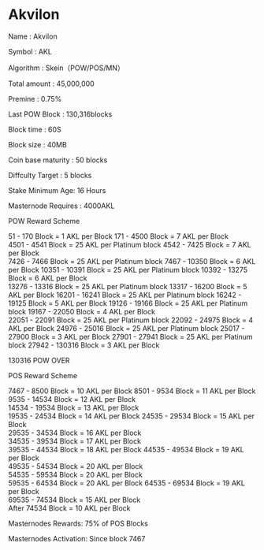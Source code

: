 # Akvilon
Name : Akvilon

Symbol : AKL

Algorithm : Skein（POW/POS/MN）

Total amount : 45,000,000

Premine : 0.75%

Last POW Block : 130,316blocks

Block time : 60S

Block size : 40MB

Coin base maturity :  50 blocks

Diffculty Target : 5 blocks

Stake Minimum Age: 16 Hours

Masternode Requires : 4000AKL


POW Reward Scheme

51 - 170 Block = 1 AKL per Block
171 - 4500 Block = 7 AKL per Block  
4501 - 4541 Block = 25 AKL per Platinum block
4542 - 7425 Block = 7 AKL per Block  
7426 - 7466 Block = 25 AKL per Platinum block
7467 - 10350 Block = 6 AKL per Block
10351 - 10391 Block = 25 AKL per Platinum block
10392 - 13275 Block = 6 AKL per Block  
13276 - 13316 Block = 25 AKL per Platinum block
13317 - 16200 Block = 5 AKL per Block
16201 - 16241 Block = 25 AKL per Platinum block
16242 - 19125 Block = 5 AKL per Block
19126 - 19166 Block = 25 AKL per Platinum block
19167 - 22050 Block = 4 AKL per Block  
22051 - 22091 Block = 25 AKL per Platinum block
22092 - 24975 Block = 4 AKL per Block
24976 - 25016 Block = 25 AKL per Platinum block
25017 - 27900 Block = 3 AKL per Block
27901 - 27941 Block = 25 AKL per Platinum block
27942 - 130316 Block = 3 AKL per Block

130316 POW OVER

POS Reward Scheme

7467 - 8500 Block = 10 AKL per Block
8501 - 9534 Block = 11 AKL per Block  
9535 - 14534 Block = 12 AKL per Block  
14534 - 19534 Block = 13 AKL per Block  
19535 - 24534 Block = 14 AKL per Block
24535 - 29534 Block = 15 AKL per Block  
29535 - 34534 Block = 16 AKL per Block  
34535 - 39534 Block = 17 AKL per Block  
39535 - 44534 Block = 18 AKL per Block
44535 - 49534 Block = 19 AKL per Block  
49535 - 54534 Block = 20 AKL per Block  
54535 - 59534 Block = 20 AKL per Block  
59535 - 64534 Block = 20 AKL per Block
64535 - 69534 Block = 19 AKL per Block  
69535 - 74534 Block = 15 AKL per Block  
After 74534 Block = 10 AKL per Block


Masternodes Rewards: 75% of POS Blocks

Masternodes Activation: Since block 7467
